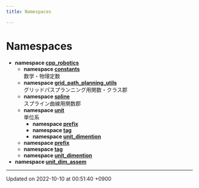 ```yaml
---
title: Namespaces

---
```


# Namespaces




* **namespace [cpp_robotics](/cpp_robotics/doxybook/Namespaces/namespacecpp__robotics/)** 
    * **namespace [constants](/cpp_robotics/doxybook/Namespaces/namespacecpp__robotics_1_1constants/)** <br>数学・物理定数 
    * **namespace [grid_path_planning_utils](/cpp_robotics/doxybook/Namespaces/namespacecpp__robotics_1_1grid__path__planning__utils/)** <br>グリッドパスプランニング用関数・クラス郡 
    * **namespace [spline](/cpp_robotics/doxybook/Namespaces/namespacecpp__robotics_1_1spline/)** <br>スプライン曲線用関数郡 
    * **namespace [unit](/cpp_robotics/doxybook/Namespaces/namespacecpp__robotics_1_1unit/)** <br>単位系 
        * **namespace [prefix](/cpp_robotics/doxybook/Namespaces/namespacecpp__robotics_1_1unit_1_1prefix/)** 
        * **namespace [tag](/cpp_robotics/doxybook/Namespaces/namespacecpp__robotics_1_1unit_1_1tag/)** 
        * **namespace [unit_dimention](/cpp_robotics/doxybook/Namespaces/namespacecpp__robotics_1_1unit_1_1unit__dimention/)** 
    * **namespace [prefix](/cpp_robotics/doxybook/Namespaces/namespacecpp__robotics_1_1unit_1_1prefix/)** 
    * **namespace [tag](/cpp_robotics/doxybook/Namespaces/namespacecpp__robotics_1_1unit_1_1tag/)** 
    * **namespace [unit_dimention](/cpp_robotics/doxybook/Namespaces/namespacecpp__robotics_1_1unit_1_1unit__dimention/)** 
* **namespace [unit_dim_assem](/cpp_robotics/doxybook/Namespaces/namespaceunit__dim__assem/)** 



-------------------------------

Updated on 2022-10-10 at 00:51:40 +0900
